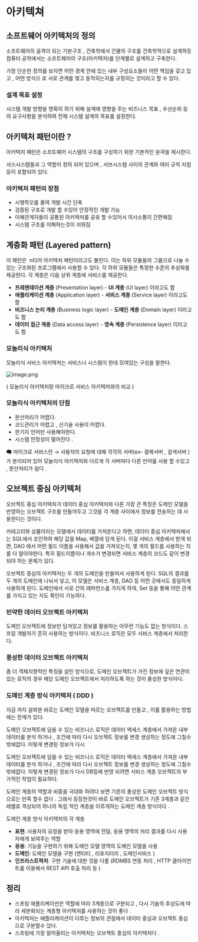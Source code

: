 # 아키텍쳐

## 소프트웨어 아키텍처의 정의

소프트웨어의 골격이 되는 기본구조 , 건축학에서 건물의 구조를 건축학적으로 설계하듯 컴퓨터 공학에서는 소프트웨어의 구조(아키텍처)를 단계별로 설계하고 구축한다.

가장 단순한 정의를 보자면 어떤 경계 안에 있는 내부 구성요소들이 어떤 책임을 갖고 있고 , 어떤 방식으
로 서로 관계를 맺고 동작히는지를 규정히는 것이라고 할 수 있다.

### 설계 목표 설정

시스템 개발 방향을 명확히 하기 위해 설계에 영향을 주는 비즈니스 목표 , 우선순위 등의 요구사항을 분석하여 전체 시스템 설계의 목표를 설정한다.

## 아키텍처 패턴이란 ?

아키텍처 패턴은 소프트웨어 시스템의 구조를 구성하기 위한 기본적인 윤곽을 제시한다.

서스시스템들과 그 역할이 정의 되어 있으며 , 서브시스템 사이의 관계와 여러 규칙 지침등이 포함되어 있다.

### 아키텍처 패턴의 장점

- 시행착오를 줄여 개발 시간 단축
- 검증된 구조로 개발 할 수있어 안정적인 개발 가능
- 이해관계자들이 공통된 아키텍처를 공유 할 수있어서 의사소통이 간편해짐
- 시스템 구조를 이해하는것이 쉬워짐

## 계층화 패턴 (Layered pattern)

이 패턴은  n티어 아키텍처 패턴이라고도 불린다. 이는 하위 모듈들의 그룹으로 나눌 수 있는 구조화된 프로그램에서 사용할 수 있다. 각 하위 모듈들은 특정한 수준의 추상화를 제공한다. 각 계층은 다음 상위 계층에 서비스를 제공한다.

- **프레젠테이션 계층** (Presentation layer) - **UI 계층** (UI layer) 이라고도 함
- **애플리케이션 계층** (Application layer) - **서비스 계층** (Service layer) 이라고도 함
- **비즈니스 논리 계층** (Business logic layer) - **도메인 계층** (Domain layer) 이라고도 함
- **데이터 접근 계층** (Data access layer) - **영속 계층** (Persistence layer) 이라고도 함

### 모놀리식 아키텍처

모놀리식 서비스 아키텍처는 서비스나 시스템이 한데 모여있는 구성을 말한다.

![image.png](%E1%84%8B%E1%85%A1%E1%84%8F%E1%85%B5%E1%84%90%E1%85%A6%E1%86%A8%E1%84%8E%E1%85%A7%2055fc1eb73d3b4e028ac8832c4099553b/image.png)

( 모놀리식 아키텍처랑 마이크로 서비스 아키텍처와의 비교 )

### 모놀리식 아키텍처의 단점

- 분산처리가 어렵다.
- 코드관리가 어렵고 , 신기술 사용이 어렵다.
- 한기지 언어만 사용해야한다.
- 시스템 안정성이 떨어진다 .

🗨️ 마이크로 서비스란 →  사용자의 요청에 대해 각각의 서버(ex- 결제서버 , 검색서버 )가 분리되어 있어 모놀리식 아키텍처와 다르게 각 서버마다 다른 언어를 사용 할 수있고 , 분산처리가 쉽다 .  

## 오브젝트 중심 아키텍처

오브젝트 중심 아키텍처가 데이터 중심 아키텍처와 다른 가장 큰 특징은 도메인 모델을 반영하는 오브젝트 구조를 만들어두고 그것을 각 계층 사이에서 정보를 전송하는 데 사용한다는 것이다.

카테고리와 상품이라는 모델에서 데이터를 가져온다고 하면, 데이터 중심 아키텍처에서는 SQL에서 조인하여 해당 값을 Map, 배열에 담게 된다. 이걸 서비스 계층에서 받게 되면, DAO 에서 어떤 필드 이름을 사용해서 값을 가져오는지, 몇 개의 필드를 사용하는 지를 다 알아야한다. 특히 필드이름이나 개수가 변경되면 서비스 계층의 코드도 같이 변경되야 하는 문제가 있다.

오브젝트 중심의 아키텍처는 두 개의 도메인을 만들어서 사용하게 된다. SQL의 결과를 두 개의 도메인에 나눠서 넣고, 이 모델은 서비스 계층, DAO 등 어떤 곳에서도 동일하게 사용하게 된다. 도메인에서 서로 간의 레퍼런스를 가지게 하여, Set 등을 통해 어떤 관계를 가지고 있는 지도 확인이 가능하다.

### 빈약한 데이터 오브젝트 아키텍처

도메인 오브젝트에 정보만 담겨있고 정보를 활용하는 아무런 기능도 없는 방식이다. 스프링 개발자가 흔히 사용하는 방식이다. 비즈니스 로직은 모두 서비스 계층에서 처리한다.

### 풍성한 데이터 오브젝트 아키텍처

좀 더 객체지향적인 특징을 살린 방식으로, 도메인 오브젝트가 가진 정보에 깊은 연관이 있는 로직의 경우 해당 도메인 오브젝트에서 처리하도록 하는 것이 풍성한 방식이다.

### 도메인 계층 방식 아키텍처 ( DDD )

지금 까지 살펴본 바로는 도메인 모델을 따르는 오브젝트를 만들고 , 이를 활용하는 방법에는 한계가 있다.

도메인 오브젝트에 담을 수 있는 비즈니스 로직은 데이터 액세스 계층에서 가져온 내부 데이터를 분석 하거나 , 조건에 따라 다시 오브젝트 정보를 변경 생성하는 정도에 그칠수 밖에없다. 이렇게 변경된 정보가 다시 

도메인 오브젝트에 담을 수 있는 비즈니스 로직은 데이터 액세스 계층에서 가져온 내부 데이터를 분석 하거나 , 조건에 따라 다시 오브젝트 정보를 변경 생성하는 정도에 그칠수 밖에없다. 이렇게 변경된 정보가 다시 DB등에 반영 되려면 서비스 계층 오브젝트의 부가적인 작업이 필요하다.

도메인 계층의 역할과 비중을 극대화 하려다 보면 기존의 풍성한 도메인 오브젝트 방식으로는 만족 할수 없다 . 그래서 등장한것이 바로 도메인 오브젝트가 기존 3계층과 같은 레벨로 격상되어 하나의 독립 적인 계층을 이루게하는 도메인 계층 방식이다 .

도메인 계층 방식 아키텍처의 각 계층 

- **표현**: 사용자의 요청을 받아 응용 영역에 전달, 응용 영역의 처리 결과를 다시 사용자에게 보여주는 역할
- **응용**: 기능을 구현하기 위해 도메인 모델 영역의 도메인 모델을 사용
- **도메인**: 도메인 모델을 구현 (엔티티 , 리포지터리 , 도메인서비스 )
- **인프라스트럭처**: 구현 기술에 대한 것을 다룸 (RDMBS 연동 처리 , HTTP 클라이언트를 이용해서 REST API 호출 처리 등 )

## 정리

- 스프링 애플리케이션은 역할에 따라 3계층으로 구분되고 , 다시 기술의 추상도에 따라 세분화되는 계층형 아키텍처를 사용하는 것이 좋다 .
- 아키텍처는 애플리케이션이 다루는 정보의 관점에서 데이터 중심과 오브젝트 중심으로 구분할수 있다.
- 스프링에 가장 잘어울리는 아키텍처는 오브젝트 중심의 아키텍처다 .